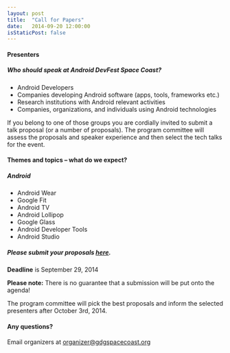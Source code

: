 ```yaml
---
layout: post
title:  "Call for Papers"
date:   2014-09-20 12:00:00
isStaticPost: false
---
```


#### Presenters

##### Who should speak at Android DevFest Space Coast?

* Android Developers
* Companies developing Android software (apps, tools, frameworks etc.)
* Research institutions with Android relevant activities
* Companies, organizations, and individuals using Android technologies

If you belong to one of those groups you are cordially invited to submit a talk proposal (or a number of proposals). 
The program committee will assess the proposals and speaker experience and then select the tech talks for the event.

#### Themes and topics – what do we expect?

##### __Android__

* Android Wear
* Google Fit
* Android TV
* Android Lollipop
* Google Glass
* Android Developer Tools
* Android Studio

##### Please submit your proposals [here](https://docs.google.com/forms/d/1GWy11zS3c6Er9yxxmR62ygXL9jtgCnXngVZGWZWbxx8/viewform?usp=send_form).
__Deadline__ is September 29, 2014

__Please note:__ There is no guarantee that a submission will be put onto the agenda!<br/>

The program committee will pick the best proposals and inform the selected presenters after October 3rd, 2014.<br/>

#### Any questions? 
Email organizers at [organizer@gdgspacecoast.org](mailto:organizer@gdgspacecoast.org)